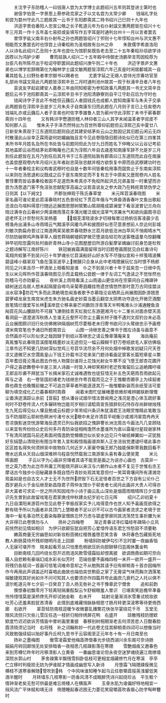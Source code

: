 <!-- { "loadSidebar": true } -->
　　关注字子东防稽人一曰钱唐人尝为太学博士此题绍兴五年则其登进士第时也
　　谢伋字伯思一字景思上蔡参政克家之子以文名尝为太常少卿
　　钱端礼字处和尝为婺州守此凡三题故其一云书于东阳郡斋其二特书绍兴己巳则十九年也
　　洪适字景伯番阳人忠宣公皓之长子乾道元年为右仆射諡文惠两题皆在绍兴十七年三月其一作十五年盖七易损或妄填写作五字耳是时通判台州十一月以言者罢去
　　曽惇字谹父南丰右仆射布之孙也两题皆绍兴丁夘则十七年惇知台州与洪文惠不相能而文惠罢去时也惇尝上诗秦桧称为圣相故有台州之命
　　朱敦儒字希直洛阳人以诗名此绍兴乙丑则十五年也尝仕为馆职矣既告老去至二十五年秦桧孙埙欲学诗因荐以为鸿胪少卿
　　曹筠姑孰人绍兴二十五年殿中侍御史汤鹏举言筠因桧荐为台臣凡有所陈尽出于桧诏夺职罢祠此题绍兴庚午则二十年也
　　洪迈字景庐文惠弟也以博学宏辞赐第仕为翰林学士諡文敏两题皆淳熙六年己亥是时闲居鄱城其一自署其姓名上曰野处者孝宗御书以赐者也
　　尤袤字延之无锡人尝侍光宗春坊官至礼部尚书諡文简此凡两题皆淳熙辛丑二月时通判池州故其一观于秋浦辛丑者八年也
　　袁说友字起岩建安人嘉泰三年由同知枢密为参知政事凡两题其一书尤文简辛丑题后云书于池阳郡斋其一云淳熙辛丑书于池阳清静寮则自平江守赴召后为守时也
　　钱闻诗字子言此不书姓但云籛后人者固钱氏也成都人尝知南康军与朱夫子交承此两题皆在淳熙辛丑是岁三月朱夫子自南康东归而此题在八月则子言已上任矣卷内钱端礼亦或云籛后人者子言弟也时佐字季雄鲁人尝为蕲州守此淳熙丁未书于蕲春郡斋则十四年也
　　又有韩浒字懋遵防稽人林仰者三山人其字未闻温革者字叔皮不知何郡人云
　　惟朱夫子手泽杰然特出为百世所尊仰前题但云淳熙己亥中夏廿八日新安朱熹观于江东道院后题则自述其建安结茅处云山之胜因记其旧题云闲云无四时散漫此山谷幸乏霖雨姿何妨媚幽独且言今见此卷隐隐旧题诗处似已在第三四峯其末所书年月姓名及所在书处皆与前题同但此为廿九日而姓名下仲晦父以云谷记考前其地盖即云谷而结茅处即晦庵也己亥为淳熙六年自去歳差知南康军辞不允是岁三月到任此题皆在五月乃到任后其月书于江东道院姑孰有郡斋曰江东道院而此自在南康也盖尝歴观卷内年月绍兴五年者赵忠简张忠献并相方欲恢复中原而岳武穆建功时也十一年者秦桧主和议构害武穆时也自是十数年间皆秦桧用事而国势止于东南矣淳熙以来则在汤思退和议既成之后于是东南势定而不复有志于中原矣又歴观卷内人姓名曽惇曹筠皆谄事秦桧者固不足道而朱希真亦不免桧所起洪氏兄弟虽皆一时重望而亦尝为汤思退门客不免沮张忠献配享高庙之议若袁说友之参大政乃在韩侂胄禁伪学之日则其【以下阙文】
　　齐郡张绅观于陈氏春草堂
　　米元晖苕溪春晓图
　　米家名画可谁论爱此苕溪春晓村五色昔经虹下贯百年俄与气俱昏酒香春叶文鱼出歌起沧浪白鸟喧料得意行随远近展图思憇树隂繁山隂胡隆成碧澜堂下看沤波曽记兰舟向晓过满寺白云春树少两溪微雨落花多蒲光暖泛烟光湿草气浓兼水气和欲向画图寻旧迹老怀无计奈愁何东吴杨基
　　烟芜漾晓波余才叨禄每曽过扬帆估客凌晨少击榜渔舟出浦多山寺雨晴云气黯溪亭风暖鸟声和披图好似苍茫意景想前人奈远何彭城刘敏次韵扁舟昔过江南道两桨吴歌弄春晓野水兰苕月欲低沧洲白苹风不悄阁晴水气尽防防破暝鸡声殊草草人烟苍莽隔朝墟鸥梦微茫堕湖岛轻花吹送客橹遥羣鸟惊翻曙钟早初阳忽露何处村曲折青林山寺小见图歴歴旧所游白髪摩挲媿幽讨前身恐是杜牧之题诗解写江南好陈川
　　铁冠峩峩霜满面留得当时旧题卷画图犹见白虹垂诗句鸾翔共蛟篆不到吴兴已十年梦魂长忆苕溪船好山好水写不尽强似宣和十样笺晴波蘸碧遥峰小翡翠双飞鱼在藻沤波亭上微醺只合身从此中老晴牕展玩忆当时恨不杨郎同见之兴来且尽一杯酒坐上相看知是谁　仆之不到吴兴者十年于兹矣忽一日继中先生以米元晖所作苕溪春晓图见示而孟载杨公尝题一律于左词工气逸读之不觉怅然也防稽马弓亦効颦云
　　夜听溪上雨晓看溪上山雨遏山更佳尚在空蒙间白云掩疎钟緑树迷远岛居人想未起隔屋自啼鸟采菊寄遐趣挂笏遗世情悠然昔时意万古同佳盟淡淡水容净防花气多而此清絶境忽闻渔者歌予亦慕隐沦岩栖夙云尚展图因卧游翘思碧萝嶂龙泉生南宫米虎生朱方驰名画史妙莫当墨云翻空太阴黒功夺造化开微茫酒酣放笔情烂熳爱写长林溪岸昆仑移来豪芒间数防浮青落天半鸭嘴滩头沙浦通鲤鱼浪飐苕花风山腰路险不可屐飞瀑倒挂青天虹我忆东游遡湘沔七十二峯长对面赤壁天高看洞庭一道澄波泻秋练人生谁无丘壑怀可奈尘土覊长材子陵不遇刘文叔钓台未必高云台展图颇识旧行处彷佛微钟隔烟树荒尽菱租老未归寄书欲问沙头鹭继忠示予画卷谓米南宫笔也予诵旧所题南宫云
　　山图一诗继忠善之俾书于图左诗虽与画意不合然画亦可以形似求之哉因録于别纸以答继忠之请云豫章蒲庵来复
　　海岳庵前真鳯雏写此春晓苕溪图笔精墨妙淡无迹但见一幅云糢糊千舒万卷纸欲毛人家彷佛临江臯市远不知更几防树深似觉鸡三号苕华流尽余不月何处烟中棹歌发初疑只尺天苍凉又道微茫水空濶鳯皇山下钱王孙载书泛宅来吴门题诗看画足賔客长篇短章星斗繁百年耆旧竟沦落此图去作他人物寳剑谁将土花蚀光射女牛寒不没飞堕王郎杏花圃开户得之喜欲舞卷中半是三吴人诗画一时皆入神却笑桐村老迂牧匍匐后尘追絶躅吁嗟王郎且珍袭不拜犹当下长揖米家石丈诚难遇牧也徒狂惜无补五色天葩雨吾雨欲起元晖与之语　右一卷皆国初诸老为钱继忠作粤百载而见之于王惟颙杏圃亭上为续貂者鼎也鼎生也晚慨前辙之不可追岂草草者所能逐逐其万一哉惟颙新装而余纸莹洁可爱聊为填空成化乙巳暮春桐村周鼎
　　闻着米图忙促展楮墨依微却难辨皴肤断理慨尘畨涣迹漓踪认余前【音翦】想从潘谷试烟华惜法曽闻用之浅况是澄心体玉疏好事何时不舒卷传流人代多辗转物岂能司岁相衍请騐周宣告猎辞刻石恃存存尚鲜继烛残生九死后得见似人懽且勉或云标题少芾芾绍兴条识朱犹湎君王法眼赏惟精此笔敢当当不防烟耶云耶树色暝洲兮渚兮水光眼中未足许清苕平岘衡沙或湘沔翠霓冉冉天苍凉旗影迷空恍游辇海岳遗灵已列仙我欲招之愧辞謇长洲沈周古今画法凡几变顾陆以来宜有传纷纷众史后何多丹青防染徒相绚澹然水墨谁所为直以霜毫付星砚谢家林下有清风虢国马前还素面闲情逸韵觉翛翛岂似长安水边见只今破纸蝉翼如一疋犹胜好东绢楚山清晓别有图当年曽入宣和殿惜哉画谱弃斯人正坐涪翁党遭谴吁嗟此事亦区区姓名得失何须辨吴中故物存几何近岁人家豪夺徧王郎乃独能保斯寄我数回看不倦水远真从天目山烟深难辨乌程县怳然载我江南游案头喜有春云便吴寛
　　米元晖画题
　　子云以字为心画非穷理者其语不能至是画之为说亦心画也　古莫非一世之英乃悉为此岂市井庸工所能晓开辟以来汉与六朝作山水者不复见于世惟右丞王摩诘古今独步仆旧秘藏甚多既自悟丹青妙处观其笔意但付一笑耳霄壤间所有潇湘竒观盖如是也自古文人才士无不为世所挤毁下石无足怪者百世之下方自有公论仆己酉岁避兵火于金坛继至新昌隐君子蒋仲友馆仆于邨舍者七阅月此画非大贵人可得亦非大富者可求实一世之所共知因戏作小诗于画云乱山深处是烟霞雨暗晴晖日夕佳要识先生曽到此故留戏笔在君家庚戌仲秋建炎纪岁初七日元晖
　　绍兴乙卯初夏十九日自溧阳来游苕州忽见此卷于李振叔家实予儿戏得意作也世人知予喜画竞欲得之尠有晓予所以为画者非具顶门上慧眼者不足以识不可以古今画家者流求之老境于世海中一髪毛事泊然无着染每静室僧跌忘怀万虑与碧虚寥廓同其流荡焚生事折腰为米大非得已此卷慎勿与人
　　扬补之四梅卷
　　渐近青春试寻红瓃经年疎隔小立风前恍然初见情如相识　为伊只欲颠狂犹自把芳心爱惜传语东君乞怜愁寂不须要勒
　　嫩蕋商量无穷幽思如对新妆粉靣微红檀唇羞啓忍笑含香　休将春色包藏抵死地教人断肠莫待开残却随明月走上回廊
　　粉墙斜防被伊勾引不忘时霎一夜幽香恼人无寐可堪开市　晓来起看芳丛只怕里危梢欲压折向胆缾移归芸阁休薫金鸭
　　目断南枝几回吟绕长怨开迟雨浥风欺雪侵霜姑却恨离披　欲调商鼎如期可奈向骚人自悲赖有豪端幻成氷彩长似芳时　范端伯要予画梅四枝一未开一欲开一盛开一将残仍各赋词一首画可信笔词难命意却之不从勉狥其请予旧有柳梢青十首亦因梅所作今再用此声调盖近时喜唱此曲故也端伯奕世勲臣之家了无膏梁气味而胸次洒落笔端敏捷观其好尚如许不问可知其人也要须亦作四篇共夸此画庶几衰朽之人托以俱不泯尔乾道元年七夕前一日癸丑丁丑人扬无咎补之书于豫章武宁僧舍
　　追和前韵
　　懊恨春初飘零月下轻离轻隔重酝梨云乍舒椒眼羞人曽识　已堪索笑廵檐早凖备怜怜惜惜莫是溪桥搀先开却试驰金勒　右未开
　　姑射论量渐消氷雪重试梳妆欲吐芳心还羞素脸犹吝清香　此情到底难藏悄脉脉相思寸肠月转更深淩寒等待更倚西廊　右欲开
　　翠苔轻防南枝逗暖乍收微霎乱播繁花快张华宴绕花千帀　玉堂无限风流但只欠些儿雪压任选一枝折归相伴绣屏花鸭　右盛开
　　琼散残枝防牕欵欵度竹迟迟欲诉芳情笛中曽听画里重披　春移别树相期渐老去何须苦悲人日酣春脸霞渍晓须记当时　右将残　补之词翰称妙一代此卷尤佳其柳梢青四词可以想像当时风致勉强续貂以贻好事丹丘柯九思书于云容阁至正元年冬十有一月日南至也
　　扬补之墨梅图
　　傲雪凌霜爱他梅蕋搀借春光步绕西湖兴余东阁可奈诗肠　娟娟月转回廊悄无处安排暗香一夜相思几枝疎影落在寒牕
　　雪艶烟痕又邀春色来到芳樽忆昨年时月移清影人立黄昏　一番幽思谁论但永夜空迷梦魂绕遍江南缭墙深院水郭山村
　　茅舍疎篱半飘残雪斜卧低枝可更相宜烟藏修竹月在寒溪　亭亭伫立移时判瘦损无妨为伊谁赋才情画成幽思写入新诗
　　月堕霜飞隔牕疎瘦微见横枝不道寒香解随管吹到帏　个中风味谁知睡乍起乌云任欹嚼蕋挼英浅颦低笑酒半醒时
　　月转墙东几枝寒影一防香风清不成眠醉凭诗兴起绕珍丛　平生秪个情钟渐老矣无愁可供最是难忘倚楼人在横笛声
　　玉骨氷肌为谁偏好特地相宜一叚风流广平休赋和靖无诗　倚牕睡起春迟困无力菱花笑窥嚼蕋吹香眉心防字髩畔簪时
